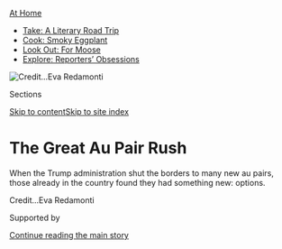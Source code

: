 <div id="app">

<div>

<div>

<div>

</div>

<div data-aria-hidden="false">

<div id="site-content" data-role="main">

<div>

<div class="css-1aor85t" style="opacity:0.000000001;z-index:-1;visibility:hidden">

<div class="css-1hqnpie">

<div class="css-epjblv">

<span class="css-17xtcya">[Business](/section/business)</span><span class="css-x15j1o">|</span><span class="css-fwqvlz">The
Great Au Pair
Rush</span>

</div>

<div class="css-k008qs">

<div class="css-1iwv8en">

<span class="css-18z7m18"></span>

<div>

</div>

</div>

<span class="css-1n6z4y">https://nyti.ms/335TRe3</span>

<div class="css-1705lsu">

<div class="css-4xjgmj">

<div class="css-4skfbu" data-role="toolbar" data-aria-label="Social Media Share buttons, Save button, and Comments Panel with current comment count" data-testid="share-tools">

  - 
  - 
  - 
  - 
    
    <div class="css-6n7j50">
    
    </div>

  - 
  - 

</div>

</div>

</div>

</div>

</div>

</div>

<div id="NYT_TOP_BANNER_REGION" class="css-11qgg8s">

<div>

<div id="maps-athome-menu" class="section interactive-content interactive-size-medium css-1du2ztb">

<div class="css-17ih8de interactive-body">

<div class="at-home-nav__innerContainer">

<div class="at-home-nav__title">

[At
Home](https://www.nytimes.com/spotlight/at-home?action=click&pgtype=Article&state=default&region=TOP_BANNER&context=at_home_menu)

</div>

  - [Take: A Literary Road
    Trip](https://www.nytimes.com/2020/07/28/books/time-for-a-literary-road-trip.html?action=click&pgtype=Article&state=default&region=TOP_BANNER&context=at_home_menu)
  - [Cook: Smoky
    Eggplant](https://www.nytimes.com/2020/07/29/magazine/bored-with-your-home-cooking-some-smoky-eggplant-will-fix-that.html?action=click&pgtype=Article&state=default&region=TOP_BANNER&context=at_home_menu)
  - [Look Out: For
    Moose](https://www.nytimes.com/2020/07/27/travel/moose-michigan-isle-royale.html?action=click&pgtype=Article&state=default&region=TOP_BANNER&context=at_home_menu)
  - [Explore: Reporters’
    Obsessions](https://www.nytimes.com/interactive/2020/at-home/even-more-reporters-editors-diaries-lists-recommendations.html?action=click&pgtype=Article&state=default&region=TOP_BANNER&context=at_home_menu)

</div>

</div>

</div>

</div>

</div>

<div id="fullBleedHeaderContent">

<div class="css-n4ws9g">

![<span class="css-cnj6d5 e1z0qqy90" itemprop="copyrightHolder"><span class="css-1ly73wi e1tej78p0">Credit...</span><span><span>Eva
Redamonti</span></span></span>](https://static01.nyt.com/images/2020/07/26/business/26aupairsjp/merlin_174871512_b1de58df-100c-4682-881e-d26acdceb4b6-articleLarge.jpg?quality=75&auto=webp&disable=upscale)

</div>

<div class="css-3z92zw">

<div class="css-6cn7ki">

<div class="NYTAppHideMasthead css-1bcu9v6 e1suatyy0">

<div class="section css-1o1qe8k e1suatyy2">

<div class="css-cu5p7t er09x8g0">

<div class="css-6n7j50">

</div>

<span class="css-1dv1kvn">Sections</span>

[Skip to content](#site-content)[Skip to site index](#site-index)

</div>

<div class="css-10698na e1huz5gh0">

</div>

</div>

</div>

<div class="css-1sojcmr ehdk2mb0">

# The Great Au Pair Rush

</div>

When the Trump administration shut the borders to many new au pairs,
those already in the country found they had something new:
options.

</div>

</div>

<div class="css-nwzfg5 e1gnum310">

<span class="css-1f9pvn2 business"></span><span class="css-cnj6d5 e1z0qqy90" itemprop="copyrightHolder"><span class="css-1ly73wi e1tej78p0">Credit...</span><span><span>Eva
Redamonti</span></span></span>

</div>

<div id="sponsor-wrapper" class="css-1hyfx7x">

<div id="sponsor-slug" class="css-19vbshk">

Supported by

</div>

[Continue reading the main
story](#after-sponsor)

<div id="sponsor" class="ad sponsor-wrapper" style="text-align:center;height:100%;display:block">

</div>

<div id="after-sponsor">

</div>

</div>

<div class="css-1wx1auc e1gnum311">

<div class="css-18e8msd">

<div class="css-vp77d3 epjyd6m0">

<div class="css-1baulvz">

By <span class="css-1baulvz last-byline" itemprop="name">Jordan
Salama</span>

</div>

</div>

  - 
    
    <div class="css-ld3wwf e16638kd2">
    
    July 25,
    2020
    
    </div>

  - 
    
    <div class="css-4xjgmj">
    
    <div class="css-d8bdto" data-role="toolbar" data-aria-label="Social Media Share buttons, Save button, and Comments Panel with current comment count" data-testid="share-tools">
    
      - 
      - 
      - 
      - 
        
        <div class="css-6n7j50">
        
        </div>
    
      - 
      - 
    
    </div>
    
    </div>

</div>

</div>

</div>

<div class="section meteredContent css-1r7ky0e" name="articleBody" itemprop="articleBody">

<div class="css-1fanzo5 StoryBodyCompanionColumn">

<div class="css-53u6y8">

When the au pair decided to change families, she feared she was taking a
major risk.

Since the fall, the Colombian woman in her mid-20s had been working in
New York as an au pair, one of about 20,000 young people — mostly women
— who come to the United States each year to live with families and
take care of their children. Her yearlong contract wasn’t set to expire
until late 2020, but one morning in mid-June, an argument with her host
dad proved to be the breaking point of [a tense home
environment](https://www.nytimes.com/2020/07/17/style/this-is-not-the-america-these-au-pairs-were-expecting.html)
in quarantine.

“I can’t take these people anymore,” the au pair texted me in Spanish.
“I want to get out of here today.” She reported the situation to her
local coordinator and decided to leave, giving her two weeks to find a
new family or return to Colombia. She hadn’t the slightest clue where
she would end up next.

But the woman’s anxiety turned to surprise a few days later when she
checked her email — she already had dozens of families across the
country asking for interviews. Normally, the demand for au pairs already
in the United States is not nearly as high, but something had changed:
On June 22, the Trump administration issued an executive
order[suspending many foreign work
visas](https://www.nytimes.com/2020/06/19/us/foreign-worker-visas-trump-coronavirus.html)at
least until the end of this year. The order included the J-1 visa
program, under which the au pair program, managed by the State
Department, is categorized.

While the coronavirus pandemic had already made [international travel
difficult](https://www.nytimes.com/2020/05/13/us/politics/trump-coronavirus-border-restrictions.html?action=click&module=RelatedLinks&pgtype=Article)
for many, the [visa
restrictions](https://www.nytimes.com/2020/06/12/us/politics/coronavirus-trump-immigration-policies.html?action=click&module=RelatedLinks&pgtype=Article)
confirmed that new au pairs preparing to come to the United States
wouldn’t be able to enter the country. The American families expecting
them, often with working parents relying on the program as their primary
source of child care, have been left scrambling to find replacements.

</div>

</div>

<div class="css-1fanzo5 StoryBodyCompanionColumn">

<div class="css-53u6y8">

I spoke to nearly a dozen au pairs now in the country, and read the
testimonies of many more on social media. They asked that their names
not be used for this story, because they feared retaliation.

Many host parents have taken to unofficial forums on Facebook and other
sites as an additional way to search for potential matches. That has
created a frenzied social-media rush to woo the dwindling number of au
pairs in the country who are still available.

“Pretty much everyone is saying it’s pretty unlikely that you’ll get an
au pair,” said Erin Burkhart, a high-school teacher and two-time host
mom in the Seattle area whose most recent au pair was set to join her
family this summer from Germany. “The search process itself is a
full-time job. Right now I will email everyone, I will reach out to
everyone. I’ve had about 15 video chats in the last week.”

On the other end, while au pairs entering the program might speak with
only two or three families in the initial interview process, in-country
candidates are now hearing from 10, 20, sometimes closer to 50
prospective families. Even male au pairs, who often find it harder to
match, are having an easy time. “Because they know they don’t have
options, they are accepting males for their families too,” said an au
pair from Brazil. “It’s not a big deal anymore.”

</div>

</div>

<div class="css-1fanzo5 StoryBodyCompanionColumn">

<div class="css-53u6y8">

“Now we feel powerful,” the Colombian au pair said. “For once, we have a
choice.”

</div>

</div>

<div class="css-79elbk" data-testid="photoviewer-wrapper">

<div class="css-z3e15g" data-testid="photoviewer-wrapper-hidden">

</div>

<div class="css-1a48zt4 ehw59r15" data-testid="photoviewer-children">

![<span class="css-16f3y1r e13ogyst0" data-aria-hidden="true">“For once,
we have a choice,” one au pair, said of the new demand for caretakers.
</span><span class="css-cnj6d5 e1z0qqy90" itemprop="copyrightHolder"><span class="css-1ly73wi e1tej78p0">Credit...</span><span>Audra
Melton for The New York
Times</span></span>](https://static01.nyt.com/images/2020/07/22/business/00AUPAIR-01/merlin_174741990_2881ba44-bbc7-47c0-b2b1-7f9abeb4eb72-articleLarge.jpg?quality=75&auto=webp&disable=upscale)

</div>

</div>

<div class="css-1fanzo5 StoryBodyCompanionColumn">

<div class="css-53u6y8">

## Beach Houses and Skydiving Trips

Though administered by the State Department, the au pair program is
operated by a network of private agencies (Cultural Care, Au Pair Care
and Au Pair in America are a few big ones) that are in charge of vetting
and matching au pairs with host families before they even set foot in
the United States. On the ground, au pairs and host families deal more
directly with local child care consultants, or L.C.C.s — regional
counselors for the agencies who oversee day-to-day issues that arise in
households.

If an in-country au pair wants to rematch, or switch families later on,
her request must first be approved by the L.C.C. and the match
ultimately approved by the agency.

But many introductory conversations are often carried out via unofficial
channels — Facebook, WhatsApp and personal referrals between au pairs
and families — to streamline the process. In recent weeks, these
unofficial networks have become inundated.

Many in-country au pairs are now telling interested hosts that they are
only willing to match in exchange for certain assurances, such as a
personal car or payment upward of $400 a week. The minimum stipend for
au pairs is $195.75 a week for a maximum of 45 hours of work, which is
set by the State Department.

Host families have taken note of the new dynamic, too: Perusing some
Facebook groups in mid-June, I found posts announcing benefits like
unlimited public transportation passes, new cars, access to beach houses
and skydiving trips, and double the pay. “We’re offering a 2000 USD
sign-on bonus,” one parent wrote.

Not all host families are advertising perks, though, and not all au
pairs are seeking them out. Coming from difficult working conditions
with her first host family — including verbal abuse, additional chores
like housecleaning and dog-grooming, and long hours for no extra pay —
the Colombian au pair’s top priority was finding a family that would be
the best fit.

Many host families feel similarly that the match must be right.
“Offering benefits is fine, but people should not lose sight of the
spirit of the program, which is cultural exchange and having an au pair
join your family,” Ms. Burkhart said. “You’re going to eat dinner with
this person regularly, spend holidays and vacations together for a year.
It’s important to find a good fit.”

</div>

</div>

<div class="css-1fanzo5 StoryBodyCompanionColumn">

<div class="css-53u6y8">

The current shortage of in-country au pairs caused by the one-two punch
of quarantine and visa restrictions has further highlighted the lack of
affordable child care in America, to the point where young foreigners
expecting a year or two of cultural exchange have become lifelines,
often unintentionally, for two-earner couples hoping to keep both their
jobs.

## Scrambling for Child Care

When the order was officially announced on June 22, au pairs from around
the world, preparing to leave home for a year or longer in the United
States, saw their dreams crushed.

“I was honestly heartbroken,” said Kristina Kobzeva, 23, from
Kazakhstan. “My mom told me that I can’t wait so much time until next
year, that I’ll have to quit the program and get married if the borders
won’t be reopened this year for au pairs.”

Au pairs pay fees to participate in the program, navigating a complex
web of foreign recruiters, satellite offices and U.S. agencies that vary
on a case-by-case basis. Including expenses associated with the J-1 visa
application, the total out-of-pocket enrollment cost for au pairs
usually hovers between $1,000 and $2,000, much of which is often
nonrefundable. “I worked at least three months nonstop, two jobs, in
order to save the money for the program,” Ms. Kobzeva added. “Now I’m
literally in the middle of nowhere with no idea what to do.”

Enrollment for American host families is more straightforward: Between
agency program fees and required au pair expenses (such as weekly
stipends, travel and food, and up to $500 toward a mandatory education
requirement), the total minimum cost of the program is around $20,000 a
year, regardless of the number of children in the family. If a family
pays only the minimum, it’s affordable when compared with traditional
child care
options.

</div>

</div>

<div class="css-79elbk" data-testid="photoviewer-wrapper">

<div class="css-z3e15g" data-testid="photoviewer-wrapper-hidden">

</div>

<div class="css-1a48zt4 ehw59r15" data-testid="photoviewer-children">

<div class="css-1xdhyk6 erfvjey0">

<span class="css-1ly73wi e1tej78p0">Image</span>

<div class="css-zjzyr8">

<div data-testid="lazyimage-container" style="height:483.33333333333326px">

</div>

</div>

</div>

<span class="css-16f3y1r e13ogyst0" data-aria-hidden="true">Dawn Gile, a
lawyer and host mom in Maryland, said her daughters had “been so
enriched” by having an au
pair.</span><span class="css-cnj6d5 e1z0qqy90" itemprop="copyrightHolder"><span class="css-1ly73wi e1tej78p0">Credit...</span><span>Ting
Shen for The New York Times</span></span>

</div>

</div>

<div class="css-1fanzo5 StoryBodyCompanionColumn">

<div class="css-53u6y8">

When the match is a good one, families and au pairs can come away with
long-lasting relationships. “Child care is one aspect of it, but we’ve
really appreciated the cultural exchange component,” said Dawn Gile, a
lawyer and host mom in Maryland. “We were going to travel to Europe to
go visit our former au pairs. We keep in touch with them, our girls had
this exposure to foreign languages, culture, food — they’ve been so
enriched by the au pair program.”

</div>

</div>

<div class="css-1fanzo5 StoryBodyCompanionColumn">

<div class="css-53u6y8">

But the primary motivation, by far, for most families to host an au pair
is the flexible and affordable child care. Now, as the coronavirus
threatens to keep schools and day cares closed, and as traditional
babysitting becomes complicated in a socially distanced world, live-in
child care is even more appealing. That’s especially the case for
essential workers — [physicians and other health professionals, in
particular](https://www.nytimes.com/2020/03/16/us/coronavirus-doctors-nurses.html)
— who rely on au pair support to maintain long hours during the
pandemic.

Nearly a month after the initial rules were issued, the State Department
announced that some au pairs — namely, those caring for the children of
medical professionals involved in the fight against Covid-19, or
children with medical or other special needs — would be granted an
exception to the visa restrictions rule and be allowed to enter the
country.

Military families, often on the move, are also among those most affected
by the rule. “It’s frustrating in a lot of ways because military spouses
try so hard to maintain a career despite the impact of their spouse’s
service,” said Ms. Gile, whose husband is in the military and who also
serves as president of the Military Spouse JD Network. Now that her next
au pair is barred from entering the country, Ms. Gile fears the lack of
child care will affect her ability to keep working. “This is just
another setback in trying to maintain a career,” she said.

“There are a lot of parents who, because of this, will have to quit
their jobs,” Ms. Burkhart added.

Rachel Block, a former World Bank economist and experienced host mom,
put it more bluntly: “The main substitute is women working less and
having to [pull back from the work
force.](https://www.nytimes.com/2020/06/03/business/economy/coronavirus-working-women.html)”

## ‘You Are Not Part of the Family’

There are fears that the rush of perks offered by families might cloud
au pairs’ ability to select kind and properly qualified hosts. While
many au pairs are treated with respect, many aren’t, as recent
[investigations](https://www.politico.com/magazine/story/2017/03/au-pair-program-abuse-state-department-214956)
and [court
cases](https://www.nytimes.com/2020/01/08/us/au-pair-massachusetts-ruling.html)
have shown.

“Very soon, au pairs realize that while you can have a great, amazing
relationship with a family, they are your boss, and you are their
employee,” added the Colombian au pair. “You are not part of the
family.”

</div>

</div>

<div class="css-1fanzo5 StoryBodyCompanionColumn">

<div class="css-53u6y8">

Au pairs have reported working far more than 45 hours per week, and
being berated by host parents; some have seen their food restricted, or
their activities monitored by surveillance cameras. Afraid of being sent
home early, many suffer in silence.

A Brazilian au pair in New Jersey who said she was verbally abused daily
by her host’s children and was “basically a maid,” was afraid to ask for
a switch. “There’s a lot of stories about girls getting kicked out of
the house when they ask for a rematch,” she said.

When she reported the situation to her local agency counselor, she was
told in an email to work things out or she would likely be sent home.
Only after the host mom approved the rematch a month later, the au pair
said, did the agency agree to facilitate a change.

These experiences are far from uncommon. A [2018
investigation](https://cdmigrante.org/wp-content/uploads/2018/08/Shortchanged.pdf)
by several labor-rights groups argued that the J-1 au pair program is a
work program with little real opportunity for cultural exchange, and
that au pairs should be protected as domestic workers.

“This is an employment relationship. The law has upheld that to be the
case,” said Rocío Ávila, a senior lawyer with the National Domestic
Workers Alliance, one of the co-authors of the report. In December 2019,
a Massachusetts court ruled that minimum-wage laws applied to au pairs
in that state. As a result, in Massachusetts, the weekly cost of a
full-time au pair rose from the roughly $200 minimum stipend ($4.35 per
hour for 45 hours) to more than $500 in weekly wages, after deductions
for meals and lodging.

“I think it’s the sponsor’s role to set the expectations of both the au
pair and the host family,” said Jean Quinn, the director of Au Pair in
America, an agency. “What we want are both families and au pairs to come
with the right expectations. It doesn’t do anybody any good if that’s
not the case,” she added. “I think we do a very good job at making it
clear that this has to work for both sides in order for it to be a
successful placement.”

Also key to au pair protections, labor advocates and some host parents
like Ms. Block have argued, are more government regulation,
know-your-rights education for incoming au pairs, and a more streamlined
system for complaints, independent of private agencies.

</div>

</div>

<div class="css-1fanzo5 StoryBodyCompanionColumn">

<div class="css-53u6y8">

## The Right Fit

As the matching frenzy continued, the Colombian au pair narrowed her
dozens of options to just a handful of families. After her fourth day of
nonstop interviews, she was triumphant. “I have a family\!” she
announced, smiling from ear to ear.

Ms. Burkhart was one of a few host parents who could say the same. “We
just signed our au pair tonight :)” she wrote in an email.

The au pair was glad, in the end, that she hadn’t let herself be wooed
by promises of cars or beach houses or more money, which could have been
deceiving — because even for a complicated program that involves so many
different actors, everything ultimately comes down to the quality of the
match. “My sense is that this is a family that’s really going to care
about me,” she said. And because she was here now, she could work with
that.

Jordan Salama ([@jordansalama19](https://twitter.com/JordanSalama19)) is
a writer whose essays and stories have appeared, most recently, in The
New York Times, National Geographic and Smithsonian.

</div>

</div>

<div>

</div>

</div>

<div>

</div>

<div>

</div>

<div>

</div>

<div>

<div id="bottom-wrapper" class="css-1ede5it">

<div id="bottom-slug" class="css-l9onyx">

Advertisement

</div>

[Continue reading the main
story](#after-bottom)

<div id="bottom" class="ad bottom-wrapper" style="text-align:center;height:100%;display:block;min-height:90px">

</div>

<div id="after-bottom">

</div>

</div>

</div>

</div>

</div>

## Site Index

<div>

</div>

## Site Information Navigation

  - [© <span>2020</span> <span>The New York Times
    Company</span>](https://help.nytimes.com/hc/en-us/articles/115014792127-Copyright-notice)

<!-- end list -->

  - [NYTCo](https://www.nytco.com/)
  - [Contact
    Us](https://help.nytimes.com/hc/en-us/articles/115015385887-Contact-Us)
  - [Work with us](https://www.nytco.com/careers/)
  - [Advertise](https://nytmediakit.com/)
  - [T Brand Studio](http://www.tbrandstudio.com/)
  - [Your Ad
    Choices](https://www.nytimes.com/privacy/cookie-policy#how-do-i-manage-trackers)
  - [Privacy](https://www.nytimes.com/privacy)
  - [Terms of
    Service](https://help.nytimes.com/hc/en-us/articles/115014893428-Terms-of-service)
  - [Terms of
    Sale](https://help.nytimes.com/hc/en-us/articles/115014893968-Terms-of-sale)
  - [Site
    Map](https://spiderbites.nytimes.com)
  - [Help](https://help.nytimes.com/hc/en-us)
  - [Subscriptions](https://www.nytimes.com/subscription?campaignId=37WXW)

</div>

</div>

</div>

</div>
